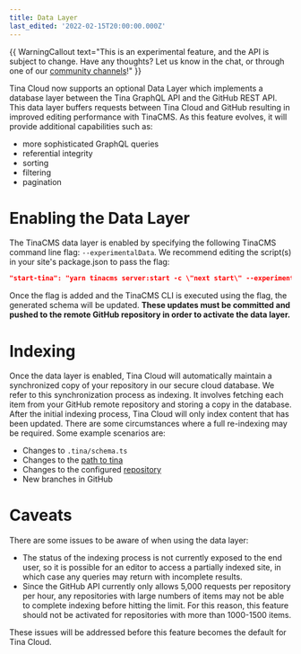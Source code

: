 ```yaml
---
title: Data Layer
last_edited: '2022-02-15T20:00:00.000Z'
---
```


{{ WarningCallout text="This is an experimental feature, and the API is subject to change. Have any thoughts? Let us know in the chat, or through one of our [community channels](/community/)!" }}

Tina Cloud now supports an optional Data Layer which implements a database layer between the Tina GraphQL API and the
GitHub REST API. This data layer buffers requests between Tina Cloud and GitHub resulting in improved editing
performance with TinaCMS. As this feature evolves, it will provide additional capabilities such as:
- more sophisticated GraphQL queries
- referential integrity
- sorting
- filtering
- pagination 

# Enabling the Data Layer

The TinaCMS data layer is enabled by specifying the following TinaCMS command line flag: `--experimentalData`. We
recommend editing the script(s) in your site's package.json to pass the flag:

```json
"start-tina": "yarn tinacms server:start -c \"next start\" --experimentalData"
```

Once the flag is added and the TinaCMS CLI is executed using the flag, the generated schema will be updated. **These
updates must be committed and pushed to the remote GitHub repository in order to activate the data layer.**

# Indexing

Once the data layer is enabled, Tina Cloud will automatically maintain a synchronized copy of your repository in our
secure cloud database. We refer to this synchronization process as indexing. It involves fetching each item from your
GitHub remote repository and storing a copy in the database. After the initial indexing process, Tina Cloud will only
index content that has been updated. There are some circumstances where a full re-indexing may be required. Some example
scenarios are:
- Changes to `.tina/schema.ts`
- Changes to the [path to tina](/docs/tina-cloud/faq/#does-tina-cloud-work-with-monorepos)
- Changes to the configured [repository](/docs/tina-cloud/dashboard/projects/#changing-the-repository)
- New branches in GitHub

# Caveats

There are some issues to be aware of when using the data layer: 

- The status of the indexing process is not currently exposed to the end user, so it is possible for an editor to access
a partially indexed site, in which case any queries may return with incomplete results.
- Since the GitHub API currently only allows 5,000 requests per repository per hour, any repositories with large numbers
of items may not be able to complete indexing before hitting the limit. For this reason, this feature should not be
activated for repositories with more than 1000-1500 items.

These issues will be addressed before this feature becomes the default for Tina Cloud.
